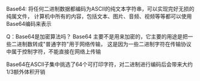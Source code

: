 Base64: 将任何二进制数据都编码为ASCII的纯文本字符串，可以实现完好无损的纯属文件，
计算机中所有的内容，包括文本、图片、音频、视频等等都可以使用Base64编码来表示

Q：Base64是加密算法吗？
Base64 主要不是用来加密的，它主要的用途是把一些二进制数转成"普通字符"用于网络传输，
这是因为一些二进制字符在传输协议中属于控制字符，不能直接在网络上传输

Base64在ASCII子集中挑选了64个可打印字符，对二进制进行编码后会带来大约1/3额外体积开销
